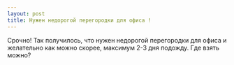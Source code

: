 ```yaml
---
layout: post 
title: Нужен недорогой перегородки для офиса ! 
--- 
```

Срочно! Так получилось, что нужен недорогой перегородки для офиса и желательно как можно скорее, максимум 2-3 дня подожду. Где взять можно?